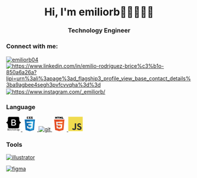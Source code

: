 <h1 align="center">Hi, I'm emiliorb👋🏼🧑🏻‍💻</h1>
<h3 align="center">Technology Engineer</h3>

<h3 align="left">Connect with me:</h3>
<p align="left">
<a href="https://twitter.com/emiliorb04" target="blank"><img align="center" src="https://raw.githubusercontent.com/rahuldkjain/github-profile-readme-generator/master/src/images/icons/Social/twitter.svg" alt="emiliorb04" height="30" width="40" /></a>
<a href="https://linkedin.com/in/https://www.linkedin.com/in/emilio-rodriguez-brice%c3%b1o-850a6a26a?lipi=urn%3ali%3apage%3ad_flagship3_profile_view_base_contact_details%3ba9agbee4segh3pvfcvvqha%3d%3d" target="blank"><img align="center" src="https://raw.githubusercontent.com/rahuldkjain/github-profile-readme-generator/master/src/images/icons/Social/linked-in-alt.svg" alt="https://www.linkedin.com/in/emilio-rodriguez-brice%c3%b1o-850a6a26a?lipi=urn%3ali%3apage%3ad_flagship3_profile_view_base_contact_details%3ba9agbee4segh3pvfcvvqha%3d%3d" height="30" width="40" /></a>
<a href="https://instagram.com/https://www.instagram.com/_emiliorb/" target="blank"><img align="center" src="https://raw.githubusercontent.com/rahuldkjain/github-profile-readme-generator/master/src/images/icons/Social/instagram.svg" alt="https://www.instagram.com/_emiliorb/" height="30" width="40" /></a>
</p>

<h3 align="left">Language</h3>


<p align="left"> <a href="https://getbootstrap.com" target="_blank" rel="noreferrer"> <img src="https://raw.githubusercontent.com/devicons/devicon/master/icons/bootstrap/bootstrap-plain-wordmark.svg" alt="bootstrap" width="40" height="40"/> </a> <a href="https://www.w3schools.com/css/" target="_blank" rel="noreferrer"> <img src="https://raw.githubusercontent.com/devicons/devicon/master/icons/css3/css3-original-wordmark.svg" alt="css3" width="40" height="40"/> </a> <a href="https://git-scm.com/" target="_blank" rel="noreferrer"> <img src="https://www.vectorlogo.zone/logos/git-scm/git-scm-icon.svg" alt="git" width="40" height="40"/> </a> <a href="https://www.w3.org/html/" target="_blank" rel="noreferrer"> <img src="https://raw.githubusercontent.com/devicons/devicon/master/icons/html5/html5-original-wordmark.svg" alt="html5" width="40" height="40"/> </a>  <a href="https://developer.mozilla.org/en-US/docs/Web/JavaScript" target="_blank" rel="noreferrer"> <img src="https://raw.githubusercontent.com/devicons/devicon/master/icons/javascript/javascript-original.svg" alt="javascript" width="40" height="40"/> </a> </p>
<h3 align="left">Tools</h3>
<a href="https://www.adobe.com/in/products/illustrator.html" target="_blank" rel="noreferrer"> <img src="https://www.vectorlogo.zone/logos/adobe_illustrator/adobe_illustrator-icon.svg" alt="illustrator" width="40" height="40"/> </a>

 <a href="https://www.figma.com/" target="_blank" rel="noreferrer"> <img src="https://www.vectorlogo.zone/logos/figma/figma-icon.svg" alt="figma" width="40" height="40"/> </a>
